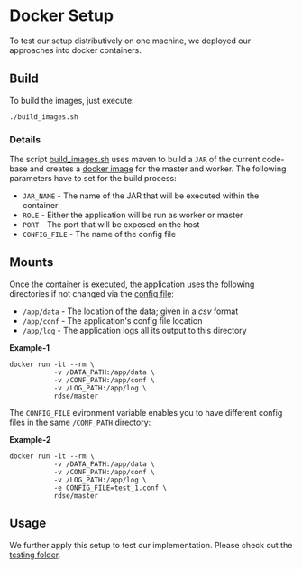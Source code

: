 # Docker Setup

To test our setup distributively on one machine, we deployed our approaches into docker containers.

## Build

To build the images, just execute:

```
./build_images.sh
```

### Details

The script [build_images.sh](build_images.sh) uses maven to build a `JAR` of the current code-base and creates a 
[docker image](Dockerfile-DER) for the master and worker. The following parameters have to set for the build process:
* `JAR_NAME` - The name of the JAR that will be executed within the container
* `ROLE` - Either the application will be run as worker or master
* `PORT` - The port that will be exposed on the host
* `CONFIG_FILE` - The name of the config file

## Mounts

Once the container is executed, the application uses the following directories if not changed via the [config file](..approaches/optimistic/src/main/resources/default.conf):

* `/app/data` - The location of the data; given in a *csv* format
* `/app/conf` - The application's config file location
* `/app/log` - The application logs all its output to this directory

**Example-1**
```
docker run -it --rm \
           -v /DATA_PATH:/app/data \
           -v /CONF_PATH:/app/conf \
           -v /LOG_PATH:/app/log \
           rdse/master
```

The `CONFIG_FILE` evironment variable enables you to have different config files in the same `/CONF_PATH` directory:

**Example-2**
```
docker run -it --rm \
           -v /DATA_PATH:/app/data \
           -v /CONF_PATH:/app/conf \
           -v /LOG_PATH:/app/log \
           -e CONFIG_FILE=test_1.conf \
           rdse/master
```

## Usage

We further apply this setup to test our implementation. Please check out the [testing folder](../tests).
